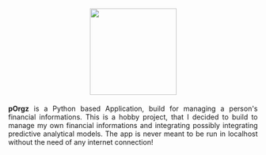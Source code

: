 <h1 align = "center">
    <img height = "175" width = "175" src = "./assets/logo.png">
</h1>

<p align = "justify"><b>pOrgz</b> is a Python based Application, build for managing a person's financial informations. This is a hobby project, that I decided to build to manage my own financial informations and integrating possibly integrating predictive analytical models. The app is never meant to be run in localhost without the need of any internet connection!</p>